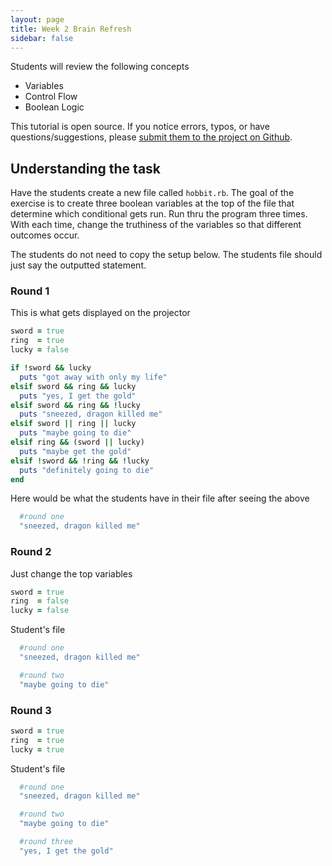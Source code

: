```yaml
---
layout: page
title: Week 2 Brain Refresh
sidebar: false
---
```


Students will review the following concepts

* Variables
* Control Flow
* Boolean Logic

<div class="note">
<p>This tutorial is open source. If you notice errors, typos, or have questions/suggestions, please <a href="https://github.com/CodeNowOrg/codenoworg.github.io">submit them to the project on Github</a>.</p>
</div>

## Understanding the task

Have the students create a new file called ```hobbit.rb```.  The goal of the exercise is to create three boolean variables at the top of the file that determine which conditional gets run.  Run thru the program three times.  With each time, change the truthiness of the variables so that different outcomes occur.

The students do not need to copy the setup below.  The students file should just say the outputted statement.

### Round 1

This is what gets displayed on the projector

```ruby
sword = true
ring  = true
lucky = false

if !sword && lucky
  puts "got away with only my life"
elsif sword && ring && lucky
  puts "yes, I get the gold"
elsif sword && ring && !lucky
  puts "sneezed, dragon killed me"
elsif sword || ring || lucky
  puts "maybe going to die"
elsif ring && (sword || lucky)
  puts "maybe get the gold"
elsif !sword && !ring && !lucky
  puts "definitely going to die"
end
```

Here would be what the students have in their file after seeing the above

```ruby
  #round one
  "sneezed, dragon killed me"
```

### Round 2

Just change the top variables

```ruby
sword = true
ring  = false
lucky = false
```

Student's file

```ruby
  #round one
  "sneezed, dragon killed me"

  #round two
  "maybe going to die"
```

### Round 3

```ruby
sword = true
ring  = true
lucky = true
```

Student's file

```ruby
  #round one
  "sneezed, dragon killed me"

  #round two
  "maybe going to die"

  #round three
  "yes, I get the gold"
```

